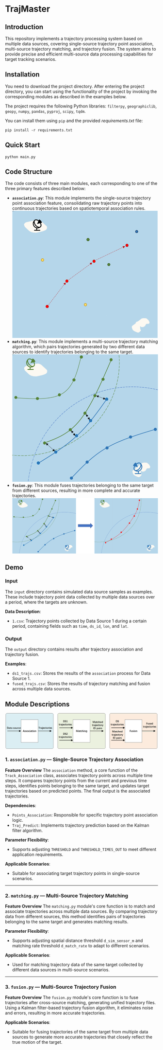 # TrajMaster

## Introduction

This repository implements a trajectory processing system based on multiple data sources, covering single-source trajectory point association, multi-source trajectory matching, and trajectory fusion. The system aims to provide precise and efficient multi-source data processing capabilities for target tracking scenarios.

## Installation

You need to download the project directory. After entering the project directory, you can start using the functionality of the project by invoking the corresponding modules as described in the examples below.

The project requires the following Python libraries: `filterpy`, `geographiclib`, `geopy`, `numpy`, `pandas`, `pyproj`, `scipy`, `tqdm`.

You can install them using `pip` and the provided *requirements.txt* file:

```
pip install -r requirements.txt
```

## Quick Start

```
python main.py
```

## **Code Structure**

The code consists of three main modules, each corresponding to one of the three primary features described below:

- **`association.py`**: This module implements the single-source trajectory point association feature, consolidating raw trajectory points into continuous trajectories based on spatiotemporal association rules.
  ![association](images/association.png)
- **`matching.py`**: This module implements a multi-source trajectory matching algorithm, which pairs trajectories generated by two different data sources to identify trajectories belonging to the same target.
  ![matching](images/matching.png)
- **`fusion.py`**: This module fuses trajectories belonging to the same target from different sources, resulting in more complete and accurate trajectories.
  ![fusion](images/fusion.png)
## Demo

### Input

The `input` directory contains simulated data source samples as examples. These include trajectory point data collected by multiple data sources over a period, where the targets are unknown.

**Data Description**:

- `1.csv`: Trajectory points collected by Data Source 1 during a certain period, containing fields such as `time`, `ds_id`, `lon`, and `lat`.

### Output

The `output` directory contains results after trajectory association and trajectory fusion.

**Examples**:

- `ds1_trajs.csv`: Stores the results of the `association` process for Data Source 1.
- `fused_trajs.csv`: Stores the results of trajectory matching and fusion across multiple data sources.

## Module Descriptions
  ![image-4](images/image-4.png)
### 1. `association.py` — Single-Source Trajectory Association

**Feature Overview**
The `association` method, a core function of the `Track_Association` class, associates trajectory points across multiple time steps. It compares trajectory points from the current and previous time steps, identifies points belonging to the same target, and updates target trajectories based on predicted points. The final output is the associated trajectories.

**Dependencies**:

- `Points_Association`: Responsible for specific trajectory point association logic.
- `Traj_Predict`: Implements trajectory prediction based on the Kalman filter algorithm.

**Parameter Flexibility**:

- Supports adjusting `THRESHOLD` and `THRESHOLD_TIMES_OUT` to meet different application requirements.

**Applicable Scenarios**:

- Suitable for associating target trajectory points in single-source scenarios.

------

### 2. `matching.py` — Multi-Source Trajectory Matching

**Feature Overview**
The `matching.py` module's core function is to match and associate trajectories across multiple data sources. By comparing trajectory data from different sources, this method identifies pairs of trajectories belonging to the same target and generates matching results.

**Parameter Flexibility**:

- Supports adjusting spatial distance threshold `d_sim_sensor_m` and matching rate threshold `d_match_rate` to adapt to different scenarios.

**Applicable Scenarios**:

- Used for matching trajectory data of the same target collected by different data sources in multi-source scenarios.

------

### 3. `fusion.py` — Multi-Source Trajectory Fusion

**Feature Overview**
The `fusion.py` module's core function is to fuse trajectories after cross-source matching, generating unified trajectory files. Using a Kalman filter-based trajectory fusion algorithm, it eliminates noise and errors, resulting in more accurate trajectories.

**Applicable Scenarios**:

- Suitable for fusing trajectories of the same target from multiple data sources to generate more accurate trajectories that closely reflect the true motion of the target.


